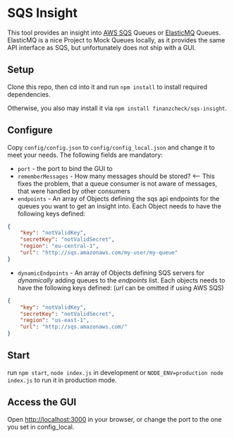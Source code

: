 # SQS Insight
This tool provides an insight into [AWS SQS](https://aws.amazon.com/de/sqs/) Queues or [ElasticMQ](https://github.com/adamw/elasticmq) Queues. ElasticMQ is a nice Project to Mock  Queues locally, as it provides the same API interface as SQS, but unfortunately does not ship with a GUI.

## Setup
Clone this repo, then cd into it and run `npm install` to install required dependencies.

Otherwise, you also may install it via `npm install finanzcheck/sqs-insight`.

## Configure
Copy `config/config.json` to `config/config_local.json` and change it to meet your needs. The following fields are mandatory:
- `port` - the port to bind the GUI to
- `rememberMessages` - How many messages should be stored? <-- This fixes the problem, that a queue consumer is not aware of messages, that were handled by other consumers
- `endpoints` - An array of Objects defining the sqs api endpoints for the queues you want to get an insight into. Each Object needs to have the following keys defined:

```json
{
    "key": "notValidKey",
    "secretKey": "notValidSecret",
    "region": "eu-central-1",
    "url": "http://sqs.amazonaws.com/my-user/my-queue"
}
```

- `dynamicEndpoints` - An array of Objects defining SQS servers for *dynamically* adding queues to the _endpoints_ list. Each objects needs to have the following keys defined: (_url_ can be omitted if using AWS SQS)

```json
{
    "key": "notValidKey",
    "secretKey": "notValidSecret",
    "region": "us-east-1",
    "url": "http://sqs.amazonaws.com/"
}
```

## Start
run `npm start`, `node index.js` in development or `NODE_ENV=production node index.js` to run it in production mode.

## Access the GUI
Open [http://localhost:3000](http://localhost:3000) in your browser, or change the port to the one you set in config_local.
